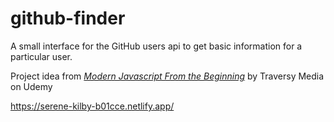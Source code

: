 # github-finder
A small interface for the GitHub users api to get basic information for a particular user.

Project idea from [*Modern Javascript From the Beginning*](https://www.udemy.com/course/modern-javascript-from-the-beginning/) by Traversy Media on Udemy 

https://serene-kilby-b01cce.netlify.app/
